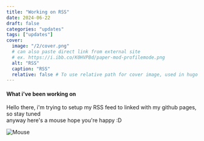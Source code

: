 ```yaml
---
title: "Working on RSS"
date: 2024-06-22
draft: false
categories: "updates"
tags: ["updates"]
cover:
  image: "/2/cover.png"
  # can also paste direct link from external site
  # ex. https://i.ibb.co/K0HVPBd/paper-mod-profilemode.png
  alt: "RSS"
  caption: "RSS"
  relative: false # To use relative path for cover image, used in hugo Page-bundles
---
```

#### What i've been working on
Hello there, i'm trying to setup my RSS feed to linked with my github pages, so stay tuned  
anyway here's a mouse hope you're happy :D

![Mouse](/2/1.gif)